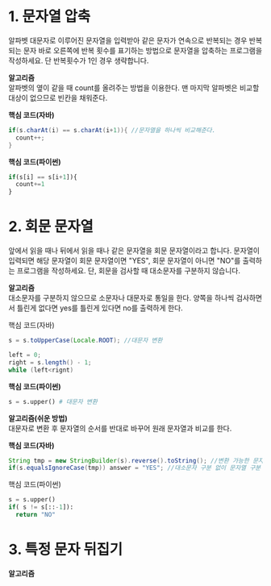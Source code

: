 # 1. 문자열 압축
알파벳 대문자로 이루어진 문자열을 입력받아 같은 문자가 연속으로 반복되는 경우 반복되는 문자 바로 오른쪽에 반복 횟수를 표기하는 방법으로 문자열을 압축하는 프로그램을 작성하세요. 단 반복횟수가 1인 경우 생략합니다.

<strong>알고리즘</strong><br>
알파벳의 옆이 같을 때 count를 올려주는 방법을 이용한다. 맨 마지막 알파벳은 비교할 대상이 없으므로 빈칸을 채워준다.

<strong>핵심 코드(자바)</strong><br>
```java
if(s.charAt(i) == s.charAt(i+1)){ //문자열을 하나씩 비교해준다.
  count++;
}
```
<strong>핵심 코드(파이썬)</strong><br>
```python
if(s[i] == s[i+1]){
  count+=1
}
```
# 2. 회문 문자열
앞에서 읽을 때나 뒤에서 읽을 때나 같은 문자열을 회문 문자열이라고 합니다. 문자열이 입력되면 해당 문자열이 회문 문자열이면 "YES", 회문 문자열이 아니면 "NO"를 출력하는 프로그램을 작성하세요.
단, 회문을 검사할 때 대소문자를 구분하지 않습니다.

<strong>알고리즘</strong><br>
대소문자를 구분하지 않으므로 소문자나 대문자로 통일을 한다. 양쪽을 하나씩 검사하면서 틀린게 없다면 yes를 틀린게 있다면 no를 출력하게 한다.

<storng>핵심 코드(자바)</storng><br>
```java
s = s.toUpperCase(Locale.ROOT); //대문자 변환

left = 0;
right = s.length() - 1;
while (left<rignt)
```
<strong>핵심 코드(파이썬)</strong><br>
```python
s = s.upper() # 대문자 변환
```
<strong>알고리즘(쉬운 방법)</strong><br>
대문자로 변환 후 문자열의 순서를 반대로 바꾸어 원래 문자열과 비교를 한다.

<strong>핵심 코드(자바)</strong><br>
```java
String tmp = new StringBuilder(s).reverse().toString(); //변환 가능한 문자열로 바꾼 후 리버슬 해주고 다시 변환 불가한 문자열로 바꿈
if(s.equalsIgnoreCase(tmp)) answer = "YES"; //대소문자 구분 없이 문자열 구분 가능
```
<storng>핵심 코드(파이썬)</strong><br>
```python
s = s.upper()
if( s != s[::-1]):
  return "NO"
```

# 3. 특정 문자 뒤집기

<strong>알고리즘</strong><br>
